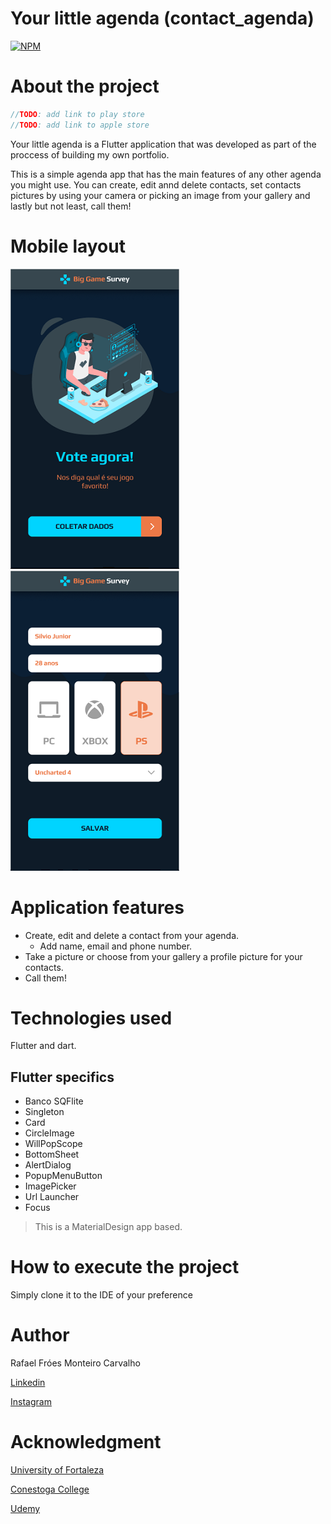 # Your little agenda (contact_agenda) 
[![NPM](https://img.shields.io/npm/l/react)](https://github.com/devsuperior/sds1-wmazoni/blob/master/LICENSE) 

# About the project

```Java
//TODO: add link to play store
//TODO: add link to apple store
```
Your little agenda is a Flutter application that was developed as part of the proccess of building my own portfolio.

This is a simple agenda app that has the main features of any other agenda you might use. You can create, edit annd delete contacts, set contacts pictures by using your camera or picking an image from your gallery and lastly but not least, call them!

# Mobile layout
![Mobile 1](https://github.com/acenelio/assets/raw/main/sds1/mobile1.png) ![Mobile 2](https://github.com/acenelio/assets/raw/main/sds1/mobile2.png)

# Application features

- Create, edit and delete a contact from your agenda.
  - Add name, email and phone number. 
- Take a picture or choose from your gallery a profile picture for your contacts.
- Call them!

# Technologies used

Flutter and dart.

## Flutter specifics

- Banco SQFlite
- Singleton
- Card
- CircleImage
- WillPopScope
- BottomSheet
- AlertDialog
- PopupMenuButton
- ImagePicker
- Url Launcher
- Focus

> This is a MaterialDesign app based.

# How to execute the project

Simply clone it to the IDE of your preference 

# Author

Rafael Fróes Monteiro Carvalho

[Linkedin](https://www.linkedin.com/in/rafaelfroescarvalho/)

[Instagram](https://www.instagram.com/rafafrs/)

# Acknowledgment

[University of Fortaleza](http://www.unifor.br)

[Conestoga College](http://www.conestogac.on.ca)

[Udemy](http://www.udemy.com.br)

